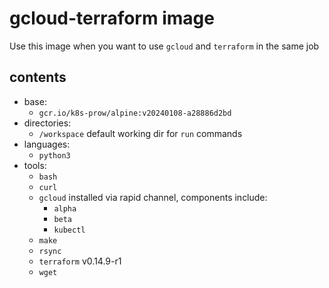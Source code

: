 # gcloud-terraform image

Use this image when you want to use `gcloud` and `terraform` in the same job

## contents

- base:
  - `gcr.io/k8s-prow/alpine:v20240108-a28886d2bd`
- directories:
  - `/workspace` default working dir for `run` commands
- languages:
  - `python3`
- tools:
  - `bash`
  - `curl` 
  - `gcloud` installed via rapid channel, components include:
    - `alpha`
    - `beta`
    - `kubectl`
  - `make`
  - `rsync`
  - `terraform` v0.14.9-r1
  - `wget`

